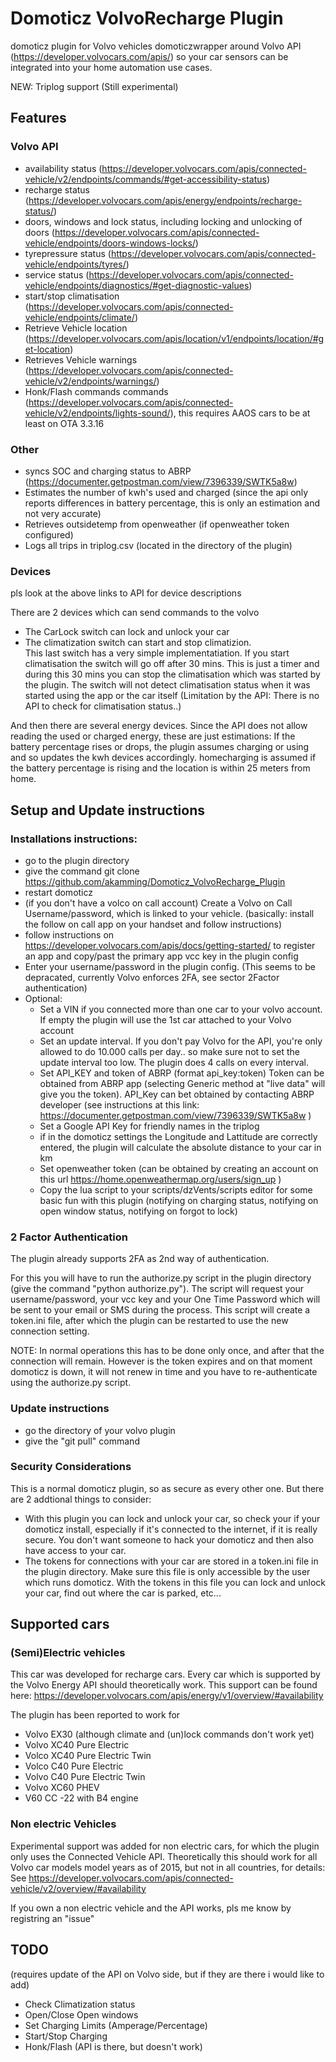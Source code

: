 # Domoticz VolvoRecharge Plugin
domoticz plugin for Volvo vehicles
domoticzwrapper around Volvo API (https://developer.volvocars.com/apis/) so your car sensors can be integrated into your home automation use cases.

NEW: Triplog support (Still experimental)


## Features

### Volvo API
- availability status (https://developer.volvocars.com/apis/connected-vehicle/v2/endpoints/commands/#get-accessibility-status)
- recharge status (https://developer.volvocars.com/apis/energy/endpoints/recharge-status/)
- doors, windows and lock status, including locking and unlocking of doors (https://developer.volvocars.com/apis/connected-vehicle/endpoints/doors-windows-locks/)
- tyrepressure status (https://developer.volvocars.com/apis/connected-vehicle/endpoints/tyres/)
- service status (https://developer.volvocars.com/apis/connected-vehicle/endpoints/diagnostics/#get-diagnostic-values)
- start/stop climatisation (https://developer.volvocars.com/apis/connected-vehicle/endpoints/climate/)
- Retrieve Vehicle location (https://developer.volvocars.com/apis/location/v1/endpoints/location/#get-location)
- Retrieves Vehicle warnings (https://developer.volvocars.com/apis/connected-vehicle/v2/endpoints/warnings/)
- Honk/Flash commands commands (https://developer.volvocars.com/apis/connected-vehicle/v2/endpoints/lights-sound/), this requires AAOS cars to be at least on OTA 3.3.16

### Other
- syncs SOC and charging status to ABRP (https://documenter.getpostman.com/view/7396339/SWTK5a8w)
- Estimates the number of kwh's used and charged (since the api only reports differences in battery percentage, this is only an estimation and not very accurate)
- Retrieves outsidetemp from openweather (if openweather token configured)
- Logs all trips in triplog.csv (located in the directory of the plugin)

### Devices
pls look at the above links to API for device descriptions

There are 2 devices which can send commands to the volvo
- The CarLock switch can lock and unlock your car
- The climatization switch can start and stop climatizion.  
This last switch has a very simple implementatiation. If you start climatisation the switch will go off after 30 mins. This is just a timer and during this 30 mins you can stop the climatisation which was started by the plugin. The switch will not detect climatisation status when it was started using the app or the car itself (Limitation by the API: There is no API to check for climatisation status..)

And then there are several energy devices. Since the API does not allow reading the used or charged energy, these are just estimations: If the battery percentage rises or drops, the plugin assumes charging or using and so updates the kwh devices accordingly. homecharging is assumed if the battery percentage is rising and the location is within 25 meters from home.

## Setup and Update instructions

### Installations instructions: 
- go to the plugin directory
- give the command git clone https://github.com/akamming/Domoticz_VolvoRecharge_Plugin  
- restart domoticz
- (if you don't have a volco on call account) Create a Volvo on Call Username/password, which is linked to your vehicle. (basically: install the follow on call app on your handset and follow instructions)
- follow instructions on https://developer.volvocars.com/apis/docs/getting-started/ to register an app and copy/past the primary app vcc key in the plugin config
- Enter your username/password in the plugin config. (This seems to be depracated, currently Volvo enforces 2FA, see sector 2Factor authentication)
- Optional: 
   - Set a VIN if you connected more than one car to your volvo account. If empty the plugin will use the 1st car attached to your Volvo account
   - Set an update interval. If you don't pay Volvo for the API, you're only allowed to do 10.000 calls per day.. so make sure not to set the update interval too low. The plugin does 4 calls on every interval.
   - Set API_KEY and token of ABRP (format api_key:token) Token can be obtained from ABRP app (selecting Generic method at "live data" will give you the token). API_Key can bet obtained by contacting ABRP developer (see instructions at this link:  https://documenter.getpostman.com/view/7396339/SWTK5a8w )
   - Set a Google API Key for friendly names in the triplog
   - if in the domoticz settings the Longitude and Lattitude are correctly entered, the plugin will calculate the absolute distance to your car in km
   - Set openweather token (can be obtained by creating an account on this url https://home.openweathermap.org/users/sign_up )
   - Copy the lua script to your scripts/dzVents/scripts editor for some basic fun with this plugin (notifying on charging status, notifying on open window status, notifying on forgot to lock)

### 2 Factor Authentication
The plugin already supports 2FA as 2nd way of authentication. 

For this you will have to run the authorize.py script in the plugin directory (give the command "python authorize.py"). The script will request  your username/password, your vcc key and your One Time Password which will be sent to your email or SMS during the process. This script will create a token.ini file, after which the plugin can be restarted to use the new connection setting.

NOTE: In normal operations this has to be done only once, and after that the connection will remain. However is the token expires and on that moment domoticz is down, it will not renew in time and you have to re-authenticate using the authorize.py script. 

### Update instructions
- go the directory of your volvo plugin
- give the "git pull" command

### Security Considerations
This is a normal domoticz plugin, so as secure as every other one. But there are 2 addtional things to consider:
- With this plugin you can lock and unlock your car, so check your if your domoticz install, especially if it's connected to the internet, if it is really secure. You don't want someone to hack your domoticz and then also have access to your car.
- The tokens for connections with your car are stored in a token.ini file in the plugin directory. Make sure this file is only accessible by the user which runs domoticz. With the tokens in this file you can lock and unlock your car, find out where the car is parked, etc...

## Supported cars

### (Semi)Electric vehicles

This car was developed for recharge cars. Every car which is supported by the Volvo Energy API should theoretically work. This support can be found here: https://developer.volvocars.com/apis/energy/v1/overview/#availability

The plugin has been reported to work for
- Volvo EX30 (although climate and (un)lock commands don't work yet)
- Volvo XC40 Pure Electric
- Volco XC40 Pure Electric Twin
- Volco C40 Pure Electric
- Volvo C40 Pure Electric Twin
- Volvo XC60 PHEV
- V60 CC -22 with B4 engine

### Non electric Vehicles

Experimental support was added for non electric cars, for which the plugin only uses  the Connected Vehicle API. Theoretically this should work for all Volvo car models model years as of 2015, but not in all countries, for details: See https://developer.volvocars.com/apis/connected-vehicle/v2/overview/#availability

If you own a non electric vehicle and the API works, pls me know by registring an "issue"

## TODO
(requires update of the API on Volvo side, but if they are there i would like to add)
- Check Climatization status 
- Open/Close Open windows
- Set Charging Limits (Amperage/Percentage)
- Start/Stop Charging
- Honk/Flash (API is there, but doesn't work)
